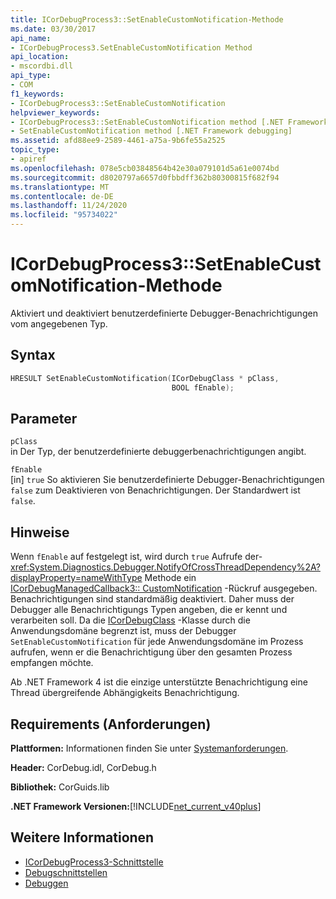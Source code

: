 ```yaml
---
title: ICorDebugProcess3::SetEnableCustomNotification-Methode
ms.date: 03/30/2017
api_name:
- ICorDebugProcess3.SetEnableCustomNotification Method
api_location:
- mscordbi.dll
api_type:
- COM
f1_keywords:
- ICorDebugProcess3::SetEnableCustomNotification
helpviewer_keywords:
- ICorDebugProcess3::SetEnableCustomNotification method [.NET Framework debugging]
- SetEnableCustomNotification method [.NET Framework debugging]
ms.assetid: afd88ee9-2589-4461-a75a-9b6fe55a2525
topic_type:
- apiref
ms.openlocfilehash: 078e5cb03848564b42e30a079101d5a61e0074bd
ms.sourcegitcommit: d8020797a6657d0fbbdff362b80300815f682f94
ms.translationtype: MT
ms.contentlocale: de-DE
ms.lasthandoff: 11/24/2020
ms.locfileid: "95734022"
---
```

# <a name="icordebugprocess3setenablecustomnotification-method"></a>ICorDebugProcess3::SetEnableCustomNotification-Methode

Aktiviert und deaktiviert benutzerdefinierte Debugger-Benachrichtigungen vom angegebenen Typ.  
  
## <a name="syntax"></a>Syntax  
  
```cpp  
HRESULT SetEnableCustomNotification(ICorDebugClass * pClass,  
                                    BOOL fEnable);  
```  
  
## <a name="parameters"></a>Parameter  

 `pClass`  
 in Der Typ, der benutzerdefinierte debuggerbenachrichtigungen angibt.  
  
 `fEnable`  
 [in] `true` So aktivieren Sie benutzerdefinierte Debugger-Benachrichtigungen `false` zum Deaktivieren von Benachrichtigungen. Der Standardwert ist `false`.  
  
## <a name="remarks"></a>Hinweise  

 Wenn `fEnable` auf festgelegt ist, wird durch `true` Aufrufe der- <xref:System.Diagnostics.Debugger.NotifyOfCrossThreadDependency%2A?displayProperty=nameWithType> Methode ein [ICorDebugManagedCallback3:: CustomNotification](icordebugmanagedcallback3-customnotification-method.md) -Rückruf ausgegeben. Benachrichtigungen sind standardmäßig deaktiviert. Daher muss der Debugger alle Benachrichtigungs Typen angeben, die er kennt und verarbeiten soll. Da die [ICorDebugClass](icordebug-interface.md) -Klasse durch die Anwendungsdomäne begrenzt ist, muss der Debugger `SetEnableCustomNotification` für jede Anwendungsdomäne im Prozess aufrufen, wenn er die Benachrichtigung über den gesamten Prozess empfangen möchte.  
  
 Ab .NET Framework 4 ist die einzige unterstützte Benachrichtigung eine Thread übergreifende Abhängigkeits Benachrichtigung.  
  
## <a name="requirements"></a>Requirements (Anforderungen)  

 **Plattformen:** Informationen finden Sie unter [Systemanforderungen](../../get-started/system-requirements.md).  
  
 **Header:** CorDebug.idl, CorDebug.h  
  
 **Bibliothek:** CorGuids.lib  
  
 **.NET Framework Versionen:**[!INCLUDE[net_current_v40plus](../../../../includes/net-current-v40plus-md.md)]  
  
## <a name="see-also"></a>Weitere Informationen

- [ICorDebugProcess3-Schnittstelle](icordebugprocess3-interface.md)
- [Debugschnittstellen](debugging-interfaces.md)
- [Debuggen](index.md)
